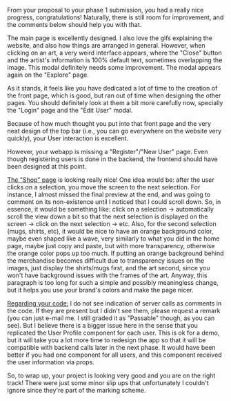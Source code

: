 From your proposal to your phase 1 submission, you had a really nice progress, congratulations! Naturally, there is still room for improvement, and the comments below should help you with that.

The main page is excellently designed. I also love the gifs explaining the website, and also how things are arranged in general. However, when clicking on an art, a very weird interface appears, where the "Close" button and the artist's information is 100% default text, sometimes overlapping the image. This modal definitely needs some improvement. The modal appears again on the "Explore" page.

As it stands, it feels like you have dedicated a lot of time to the creation of the front page, which is good, but ran out of time when designing the other pages. You should definitely look at them a bit more carefully now, specially the "Login" page and the "Edit User" modal.

Because of how much thought you put into that front page and the very neat design of the top bar (i.e., you can go everywhere on the website very quickly), your User interaction is excellent.

However, your webapp is missing a "Register"/"New User" page. Even though registering users is done in the backend, the frontend should have been designed at this point.

<ins>The "Shop" page</ins> is looking really nice! One idea would be: after the user clicks on a selection, you move the screen to the next selection. For instance, I almost missed the final preview at the end, and was going to comment on its non-existence until I noticed that I could scroll down. So, in essence, it would be something like: click on a selection -> automatically scroll the view down a bit so that the next selection is displayed on the screen -> click on the next selection -> etc. Also, for the second selection (mugs, shirts, etc), it would be nice to have an orange background color, maybe even shaped like a wave, very similarly to what you did in the home page, maybe just copy and paste, but with more transparency, otherwise the orange color pops up too much. If putting an orange background behind the merchandise becomes difficult due to transparency issues on the images, just display the shirts/mugs first, and the art second, since you won't have background issues with the frames of the art. Anyway, this paragraph is too long for such a simple and possibly meaningless change, but it helps you use your brand's colors and make the page nicer.

<ins>Regarding your code:</ins> I do not see indication of server calls as comments in the code. If they are present but I didn't see them, please request a remark (you can just e-mail me. I still graded it as "Passable" though, as you can see). But I believe there is a bigger issue here in the sense that you replicated the User Profile component for each user. This is ok for a demo, but it will take you a lot more time to redesign the app so that it will be compatible with backend calls later in the next phase. It would have been better if you had one component for all users, and this component received the user information via props.

So, to wrap up, your project is looking very good and you are on the right track! There were just some minor slip ups that unfortunately I couldn't ignore since they're part of the marking scheme.
